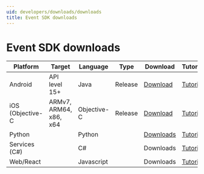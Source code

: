 ```yaml
---
uid: developers/downloads/downloads
title: Event SDK downloads
---
```

# Event SDK downloads

| Platform         | Target      | Language | Type  | Download | Tutorial |
|------------------|-------------|----------|-------|----------|-------------|
| Android          |API level 15+|Java      |Release| [Download](https://ariamediahost.blob.core.windows.net/sdk/ProductInsightsSamples/Android_3P_sample.zip) | [Tutorial](xref:developers/downloads/android-java)|
| iOS (Objective-C |ARMv7, ARM64, x86, x64|Objective-C|Release| [Download](https://ariamediahost.blob.core.windows.net/sdk/ProductInsightsSamples/Android_3P_sample.zip)| [Tutorial](xref:developers/downloads/ios-objc) | 
| Python           | |Python||[Downloads](https://ariamediahost.blob.core.windows.net/sdk/ProductInsightsSamples/aria-2.0.0.egg)| [Tutorial](xref:developers/downloads/python) |
| Services (C#)    | |C#|| Downloads | [Tutorial](xref:developers/downloads/csharp) |
| Web/React        | |Javascript|| Downloads | [Tutorial](xref:developers/downloads/web) |


